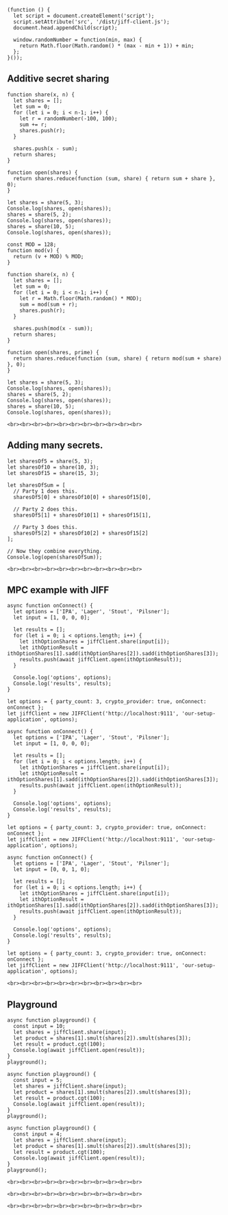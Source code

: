 ```neptune[language=javascript,inject=true]
(function () {
  let script = document.createElement('script');
  script.setAttribute('src', '/dist/jiff-client.js');
  document.head.appendChild(script);
  
  window.randomNumber = function(min, max) {
    return Math.floor(Math.random() * (max - min + 1)) + min;
  };
}());
```

## Additive secret sharing

```neptune[frame=1,title=Insecure&nbsp;Scheme]
function share(x, n) {
  let shares = [];
  let sum = 0;
  for (let i = 0; i < n-1; i++) {
    let r = randomNumber(-100, 100);
    sum += r;
    shares.push(r);
  }
  
  shares.push(x - sum);
  return shares;
}

function open(shares) {
  return shares.reduce(function (sum, share) { return sum + share }, 0);
}

let shares = share(5, 3);
Console.log(shares, open(shares));
shares = share(5, 2);
Console.log(shares, open(shares));
shares = share(10, 5);
Console.log(shares, open(shares));
```

```neptune[frame=1,title=Secure&nbsp;Additive&nbsp;Secret&nbsp;Sharing,scope=33]
const MOD = 128;
function mod(v) {
  return (v + MOD) % MOD;
}

function share(x, n) {
  let shares = [];
  let sum = 0;
  for (let i = 0; i < n-1; i++) {
    let r = Math.floor(Math.random() * MOD);
    sum = mod(sum + r);
    shares.push(r);
  }
  
  shares.push(mod(x - sum));
  return shares;
}

function open(shares, prime) {
  return shares.reduce(function (sum, share) { return mod(sum + share) }, 0);
}

let shares = share(5, 3);
Console.log(shares, open(shares));
shares = share(5, 2);
Console.log(shares, open(shares));
shares = share(10, 5);
Console.log(shares, open(shares));
```
```neptune[inject=true,language=html]
<br><br><br><br><br><br><br><br><br><br><br>
```

## Adding many secrets.
```neptune[frame=frame3,scope=33]
let sharesOf5 = share(5, 3);
let sharesOf10 = share(10, 3);
let sharesOf15 = share(15, 3);

let sharesOfSum = [
  // Party 1 does this.
  sharesOf5[0] + sharesOf10[0] + sharesOf15[0],

  // Party 2 does this.
  sharesOf5[1] + sharesOf10[1] + sharesOf15[1],

  // Party 3 does this.
  sharesOf5[2] + sharesOf10[2] + sharesOf15[2]
];

// Now they combine everything.
Console.log(open(sharesOfSum));
```
```neptune[inject=true,language=html]
<br><br><br><br><br><br><br><br><br><br><br>
```


## MPC example with JIFF


```neptune[title=Party&nbsp;1,frame=frame2,scope=1]
async function onConnect() {
  let options = ['IPA', 'Lager', 'Stout', 'Pilsner'];
  let input = [1, 0, 0, 0];

  let results = [];
  for (let i = 0; i < options.length; i++) {
    let ithOptionShares = jiffClient.share(input[i]);
    let ithOptionResult = ithOptionShares[1].sadd(ithOptionShares[2]).sadd(ithOptionShares[3]);
    results.push(await jiffClient.open(ithOptionResult));
  }

  Console.log('options', options);
  Console.log('results', results);
}

let options = { party_count: 3, crypto_provider: true, onConnect: onConnect };
let jiffClient = new JIFFClient('http://localhost:9111', 'our-setup-application', options);
```

```neptune[title=Party&nbsp;2,frame=frame2,scope=2]
async function onConnect() {
  let options = ['IPA', 'Lager', 'Stout', 'Pilsner'];
  let input = [1, 0, 0, 0];

  let results = [];
  for (let i = 0; i < options.length; i++) {
    let ithOptionShares = jiffClient.share(input[i]);
    let ithOptionResult = ithOptionShares[1].sadd(ithOptionShares[2]).sadd(ithOptionShares[3]);
    results.push(await jiffClient.open(ithOptionResult));
  }

  Console.log('options', options);
  Console.log('results', results);
}

let options = { party_count: 3, crypto_provider: true, onConnect: onConnect };
let jiffClient = new JIFFClient('http://localhost:9111', 'our-setup-application', options);
```

```neptune[title=Party&nbsp;3,frame=frame2,scope=3]
async function onConnect() {
  let options = ['IPA', 'Lager', 'Stout', 'Pilsner'];
  let input = [0, 0, 1, 0];

  let results = [];
  for (let i = 0; i < options.length; i++) {
    let ithOptionShares = jiffClient.share(input[i]);
    let ithOptionResult = ithOptionShares[1].sadd(ithOptionShares[2]).sadd(ithOptionShares[3]);
    results.push(await jiffClient.open(ithOptionResult));
  }

  Console.log('options', options);
  Console.log('results', results);
}

let options = { party_count: 3, crypto_provider: true, onConnect: onConnect };
let jiffClient = new JIFFClient('http://localhost:9111', 'our-setup-application', options);
```
```neptune[inject=true,language=html]
<br><br><br><br><br><br><br><br><br><br><br>
```

## Playground


```neptune[title=Party&nbsp;1,frame=frame4,scope=1]
async function playground() {
  const input = 10;
  let shares = jiffClient.share(input);
  let product = shares[1].smult(shares[2]).smult(shares[3]);
  let result = product.cgt(100);
  Console.log(await jiffClient.open(result));
}
playground();
```

```neptune[title=Party&nbsp;2,frame=frame4,scope=2]
async function playground() {
  const input = 5;
  let shares = jiffClient.share(input);
  let product = shares[1].smult(shares[2]).smult(shares[3]);
  let result = product.cgt(100);
  Console.log(await jiffClient.open(result));
}
playground();
```

```neptune[title=Party&nbsp;3,frame=frame4,scope=3]
async function playground() {
  const input = 4;
  let shares = jiffClient.share(input);
  let product = shares[1].smult(shares[2]).smult(shares[3]);
  let result = product.cgt(100);
  Console.log(await jiffClient.open(result));
}
playground();
```
```neptune[inject=true,language=html]
<br><br><br><br><br><br><br><br><br><br><br>
```
```neptune[inject=true,language=html]
<br><br><br><br><br><br><br><br><br><br><br>
```
```neptune[inject=true,language=html]
<br><br><br><br><br><br><br><br><br><br><br>
```
